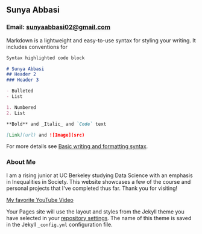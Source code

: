 ## Sunya Abbasi
### Email: sunyaabbasi02@gmail.com

Markdown is a lightweight and easy-to-use syntax for styling your writing. It includes conventions for

```markdown
Syntax highlighted code block

# Sunya Abbasi
## Header 2
### Header 3

- Bulleted
- List

1. Numbered
2. List

**Bold** and _Italic_ and `Code` text

[Link](url) and ![Image](src)
```

For more details see [Basic writing and formatting syntax](https://docs.github.com/en/github/writing-on-github/getting-started-with-writing-and-formatting-on-github/basic-writing-and-formatting-syntax).

### About Me

I am a rising junior at UC Berkeley studying Data Science with an emphasis in Inequalities in Society. This website showcases a few of the course and personal projects that I've completed thus far. Thank you for visiting!

[My favorite YouTube Video](https://www.youtube.com/watch?v=WtJjjHOpHoo)

Your Pages site will use the layout and styles from the Jekyll theme you have selected in your [repository settings](https://github.com/sunyaabbasi02/portfolio/settings/pages). The name of this theme is saved in the Jekyll `_config.yml` configuration file.

